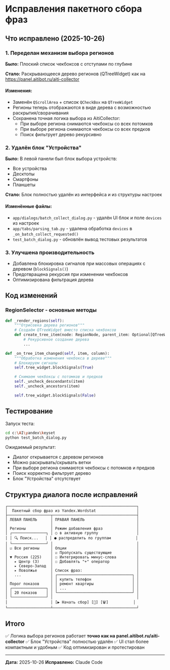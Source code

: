 # Исправления пакетного сбора фраз

## Что исправлено (2025-10-26)

### 1. Переделан механизм выбора регионов

**Было:** Плоский список чекбоксов с отступами по глубине

**Стало:** Раскрывающееся дерево регионов (QTreeWidget) как на https://panel.aitibot.ru/aiti-collector

#### Изменения:
- Заменён `QScrollArea` + список `QCheckBox` на `QTreeWidget`
- Регионы теперь отображаются в виде дерева с возможностью раскрытия/сворачивания
- Сохранена точная логика выбора из AitiCollector:
  - При выборе региона снимаются чекбоксы со всех потомков
  - При выборе региона снимаются чекбоксы со всех предков
  - Поиск фильтрует дерево рекурсивно

### 2. Удалён блок "Устройства"

**Было:** В левой панели был блок выбора устройств:
- Все устройства
- Десктопы
- Смартфоны
- Планшеты

**Стало:** Блок полностью удалён из интерфейса и из структуры настроек

#### Изменённые файлы:
- `app/dialogs/batch_collect_dialog.py` - удалён UI блок и поле `devices` из настроек
- `app/tabs/parsing_tab.py` - удалена обработка `devices` в `_on_batch_collect_requested()`
- `test_batch_dialog.py` - обновлён вывод тестовых результатов

### 3. Улучшена производительность

- Добавлена блокировка сигналов при массовых операциях с деревом (`blockSignals()`)
- Предотвращена рекурсия при изменении чекбоксов
- Оптимизирована фильтрация дерева

## Код изменений

### RegionSelector - основные методы

```python
def _render_regions(self):
    """Отрисовка дерева регионов"""
    # Создаём QTreeWidget вместо списка чекбоксов
    def create_tree_item(node: RegionNode, parent_item: Optional[QTreeWidgetItem] = None):
        # Рекурсивное создание дерева
        ...

def _on_tree_item_changed(self, item, column):
    """Обработка изменения чекбокса в дереве"""
    # Блокируем сигналы
    self.tree_widget.blockSignals(True)

    # Снимаем чекбоксы с потомков и предков
    self._uncheck_descendants(item)
    self._uncheck_ancestors(item)

    self.tree_widget.blockSignals(False)
```

## Тестирование

Запуск теста:
```bash
cd c:\AI\yandex\keyset
python test_batch_dialog.py
```

Ожидаемый результат:
- Диалог открывается с деревом регионов
- Можно раскрывать/скрывать ветки
- При выборе региона снимаются чекбоксы с потомков и предков
- Поиск корректно фильтрует дерево
- Блок "Устройства" отсутствует

## Структура диалога после исправлений

```
┌─────────────────────────────────────────────────────────┐
│  Пакетный сбор фраз из Yandex.Wordstat                  │
├───────────────────┬─────────────────────────────────────┤
│ ЛЕВАЯ ПАНЕЛЬ      │ ПРАВАЯ ПАНЕЛЬ                       │
│                   │                                     │
│ Регионы           │ Режим добавления фраз               │
│ ┌───────────────┐ │ ○ в активную группу                 │
│ │ 🔍 Поиск...   │ │ ● распределить по группам           │
│ └───────────────┘ │                                     │
│ ☑ Все регионы     │ Опции                               │
│                   │ ☑ Пропускать существующие           │
│ ▼ Россия (225)    │ ☐ Интегрировать минус-слова         │
│   ▸ Центр (3)     │ ☐ Добавлять "+" оператор            │
│   ▸ Северо-Запад  │                                     │
│   ▸ Поволжье      │ Список фраз:                        │
│   ...             │ ┌─────────────────────────────────┐ │
│                   │ │ купить телефон                  │ │
│ Порог показов     │ │ ремонт квартиры                 │ │
│ ┌───────────────┐ │ │ ...                             │ │
│ │ 20 показов    │ │ └─────────────────────────────────┘ │
│ └───────────────┘ │                                     │
│                   │ [▶ Начать сбор] [📂] [🗑]           │
└───────────────────┴─────────────────────────────────────┘
```

## Итого

✅ Логика выбора регионов работает **точно как на panel.aitibot.ru/aiti-collector**
✅ Блок "Устройства" полностью удалён
✅ UI стал более компактным и удобным
✅ Код оптимизирован и протестирован

---

**Дата:** 2025-10-26
**Исправлено:** Claude Code
